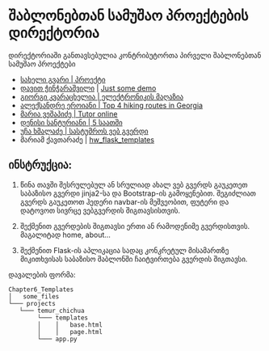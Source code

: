 # შაბლონებთან სამუშაო პროექტების დირექტორია

დირექტორიაში განთავსებულია კონტრიბუტორთა პირველი შაბლონებთან სამუშაო პროექტები

- [სახელი გვარი | პროექტი](/მისამართი)
- [დავით ჭინჭარაშვილი](https://github.com/davidunilab) | [Just some demo](https://github.com/davidunilab/UnilabPythonInternship/tree/master/Chapter5_Flask_Templates/Projects/David_chincharashvili)
- [გიორგი კვარაცხელია | ელექტრონიკის მაღაზია](https://github.com/RegiusPythonidae/UnilabPythonInternship/tree/master/Chapter5_Flask_Templates/Projects/Giorgi_Kvaratskhelia)
- [ალექსანდრე ეროიანი | Top 4 hiking routes in Georgia](/Chapter5_Flask_Templates/Projects/Alexander_Eroyan/)
- [მარია ვეშაპიძე | Tutor online](/Chapter5_Flask_Templates/Projects/maria_veshapidze/app.py)
- [დენისი სანტურიანი | 5 საათში](/Chapter5_Flask_Templates/Projects/denis_santuryan/)
- [უჩა ხმალაძე | სასტუმროს ვებ გვერდი](/Chapter5_Flask_Templates/Projects/ucha_khmaladze)
- მარიამ ქავთარაძე | [hw_flask_templates](/Chapter5_Flask_Templates/Projects/mariam_kavtaradze/hw_Flask_Templates)

## ინსტრუქცია:

1. წინა თავში შესრულებულ ან სრულიად ახალ ვებ გვერდს გაუკეთეთ საბაზისო გვერდი jinja2-სა და Bootstrap-ის გამოყენებით.
შეგიძლიათ გვერდს გაუკეთოთ ჰედერი navbar-ის მეშვეობით, ფუტერი და დატოვოთ სივრცე ვებგვერდის შიგთავსისთვის.

2. შექმენით გვერდების შიგთავსი ერთი ან რამოდენიმე გვერდისთვის. მაგალიტად home, about...

3.  შექმენით Flask-ის აპლიკაცია სადაც კონკრეტულ მისამართზე მიკითხვისას საბაზისო შაბლონში ჩაიტვირთება გვერდის შიგთავსი.



დავალების ფორმა:
```
Chapter6_Templates
│   some_files
└─── projects
   └─── temur_chichua
        └─── templates
        │    │   base.html
        │    │   page.html
        └─── app.py
```

